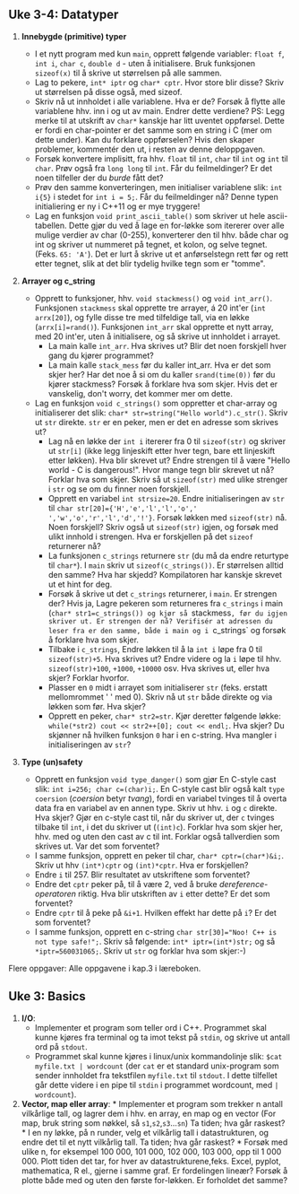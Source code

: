 ## Uke 3-4: Datatyper
  1. **Innebygde (primitive) typer**
     * I et nytt program med kun `main`, opprett  følgende variabler: `float f`, `int i`, `char c`, `double d` - uten å initialisere. Bruk funksjonen `sizeof(x)` til å skrive ut størrelsen på alle sammen.      
     * Lag to pekere, `int* iptr` og `char* cptr`. Hvor store blir disse? Skriv ut størrelsen på disse også, med sizeof.
     * Skriv nå ut innholdet i alle variablene. Hva er de? Forsøk å flytte alle variablene hhv. inn i og ut av main. Endrer dette verdiene? PS: Legg merke til at utskrift av `char*` kanskje har litt uventet oppførsel. Dette er fordi en char-pointer er det samme som en string i C (mer om dette under). Kan du forklare oppførselen? Hvis den skaper problemer, kommentér den ut, i resten av denne deloppgaven.
     * Forsøk konvertere implisitt, fra hhv. `float` til `int`, `char` til `int` og `int` til `char`. Prøv også fra `long long` til `int`. Får du feilmeldinger? Er det noen tilfeller der du *burde* fått det? 
     * Prøv den samme konverteringen, men initialiser variablene slik: `int i{5}` i stedet for `int i = 5;`. Får du feilmeldinger nå? Denne typen initialiering er ny i C++11 og er mye tryggere!
     * Lag en funksjon `void print_ascii_table()` som skriver ut hele ascii-tabellen. Dette gjør du ved å lage en for-løkke som itererer over alle mulige verdier av char (0-255), konverterer den til hhv. både char og  int og skriver ut nummeret på tegnet, et kolon, og selve tegnet. (Feks. `65: 'A'`). Det er lurt å skrive ut et anførselstegn rett før og rett etter tegnet, slik at det blir tydelig hvilke tegn som er "tomme".

  2. **Arrayer og c_string**  
     * Opprett to funksjoner, hhv. `void stackmess()` og `void int_arr()`. Funksjonen `stackmess` skal opprette tre arrayer, á 20 int'er (`int arrx[20]`), og fylle disse tre med tilfeldige tall, via en løkke (`arrx[i]=rand()`). Funksjonen `int_arr` skal opprette et nytt array, med 20 int'er, uten å initialisere, og så skrive ut innholdet i arrayet. 
        * La main kalle `int_arr`. Hva skrives ut? Blir det noen forskjell hver gang du kjører programmet? 
        * La main kalle `stack_mess` før du kaller int_arr. Hva er det som skjer her? Har det noe å si om du kaller `srand(time(0))` før du kjører stackmess? Forsøk å forklare hva som skjer. Hvis det er vanskelig, don't worry, det kommer mer om dette.
     * Lag en funksjon `void c_strings()` som oppretter et char-array og initialiserer det slik: `char* str=string("Hello world").c_str()`. Skriv ut `str` direkte. `str` er en peker, men er det en adresse som skrives ut?
       * Lag nå en løkke der `int i` itererer fra 0 til `sizeof(str)` og skriver ut `str[i]` (ikke legg linjeskift etter hver tegn, bare ett linjeskift etter løkken). Hva blir skrevet ut? Endre strengen til å være "Hello world - C is dangerous!". Hvor mange tegn blir skrevet ut nå? Forklar hva som skjer. Skriv så ut `sizeof(str)` med ulike strenger i `str` og se om du finner noen forskjell. 
       * Opprett en variabel `int strsize=20`. Endre initialiseringen av `str` til `char str[20]={'H','e','l','l','o',' ','w','o','r','l','d','!'}`. Forsøk løkken med `sizeof(str)` nå. Noen forskjell? Skriv også ut `sizeof(str)` igjen, og forsøk med ulikt innhold i strengen. Hva er forskjellen på det `sizeof` returnerer nå?
       * La funksjonen `c_strings` returnere `str` (du må da endre returtype til `char*`). I `main` skriv ut `sizeof(c_strings())`. Er størrelsen alltid den samme? Hva har skjedd? Kompilatoren har kanskje skrevet ut et hint for deg.
       * Forsøk å skrive ut det `c_strings` returnerer, i `main`. Er strengen der? Hvis ja, Lagre pekeren som returneres fra `c_strings` i main (`char* str1=c_strings()) og kjør så `stackmess`, før du igjen skriver ut. Er strengen der nå? Verifisér at adressen du leser fra er den samme, både i main og i `c_strings` og forsøk å forklare hva som skjer.
       * Tilbake i `c_strings`, Endre løkken til å la `int i` løpe fra 0 til `sizeof(str)+5`. Hva skrives ut? Endre videre og la `i` løpe til hhv. `sizeof(str)+100`, `+1000`, `+10000` osv. Hva skrives ut, eller hva skjer? Forklar hvorfor.
       * Plasser en `0` midt i arrayet som initialiserer `str` (feks. erstatt mellomrommet  ' ' med 0). Skriv nå ut `str` både direkte og via løkken som før. Hva skjer?
       * Opprett en peker, `char* str2=str`. Kjør deretter følgende løkke: `while(*str2) cout << str2++[0]; cout << endl;`. Hva skjer? Du skjønner nå hvilken funksjon `0` har i en c-string. Hva mangler i initialiseringen av `str`?

  3. **Type (un)safety**
       * Opprett en funksjon `void type_danger()` som gjør En C-style cast slik: `int i=256; char c=(char)i;`. En C-style cast blir også kalt `type coersion` (*coersion* betyr *tvang*), fordi en variabel tvinges til å overta data fra en variabel av en annen type. Skriv ut hhv. `i` og `c` direkte. Hva skjer? Gjør en c-style cast til, når du skriver ut, der `c` tvinges tilbake til `int`, i det du skriver ut (`(int)c`). Forklar hva som skjer her, hhv. med og uten den cast av c til int. Forklar også tallverdien som skrives ut. Var det som forventet?
       * I samme funksjon, opprett en peker til char, `char* cptr=(char*)&i;`. Skriv ut hhv `(int*)cptr` og `(int)*cptr`. Hva er forskjellen?
       * Endre `i` til 257. Blir resultatet av utskriftene som forventet?
       * Endre det `cptr` peker på, til å være 2, ved å bruke *dereference-operatoren* riktig. Hva blir utskriften av `i` etter dette? Er det som forventet?
       * Endre `cptr` til å peke på `&i+1`. Hvilken effekt har dette på `i`? Er det som forventet?
       * I samme funksjon, opprett en c-string `char str[30]="Noo! C++ is not type safe!";`. Skriv så følgende: `int* iptr=(int*)str;` og så `*iptr=560031065;`. Skriv ut `str` og forklar hva som skjer:-)

Flere oppgaver: Alle oppgavene i kap.3 i læreboken.


## Uke 3: Basics

  1. **I/O**: 
     * Implementer et program som teller ord i C++. Programmet skal kunne kjøres fra terminal og ta imot tekst på `stdin`, og skrive ut antall ord på `stdout`. 
     * Programmet skal kunne kjøres i linux/unix kommandolinje slik: `$cat myfile.txt | wordcount` (der `cat` er et standard unix-program som sender innholdet fra tekstfilen `myfile.txt` til `stdout`. I dette tilfellet går dette videre i en pipe til `stdin` i programmet wordcount, med `| wordcount`). 
  2. **Vector, map eller array**: 
    * Implementer et program som trekker n antall vilkårlige tall, og lagrer dem i hhv. en array, en map og en vector (For map, bruk string som nøkkel, så `s1`,`s2`,`s3`...`sn`) Ta tiden; hva går raskest?
    * I en ny løkke, på n runder, velg et vilkårlig tall i datastrukturen, og endre det til et nytt vilkårlig tall. Ta tiden; hva går raskest?
    * Forsøk med ulike n, for eksempel 100 000, 101 000, 102 000, 103 000, opp til 1 000 000. Plott tiden det tar, for hver av datastrukturene,feks. Excel, pyplot, mathematica, R el., gjerne i samme graf. Er fordelingen lineær? Forsøk å plotte både med og uten den første for-løkken. Er forholdet det samme?
   
